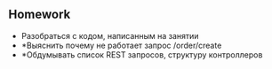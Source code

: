 ## Homework

- Разобраться с кодом, написанным на занятии
- *Выяснить почему не работает запрос /order/create
- *Обдумывать список REST запросов, структуру контроллеров
